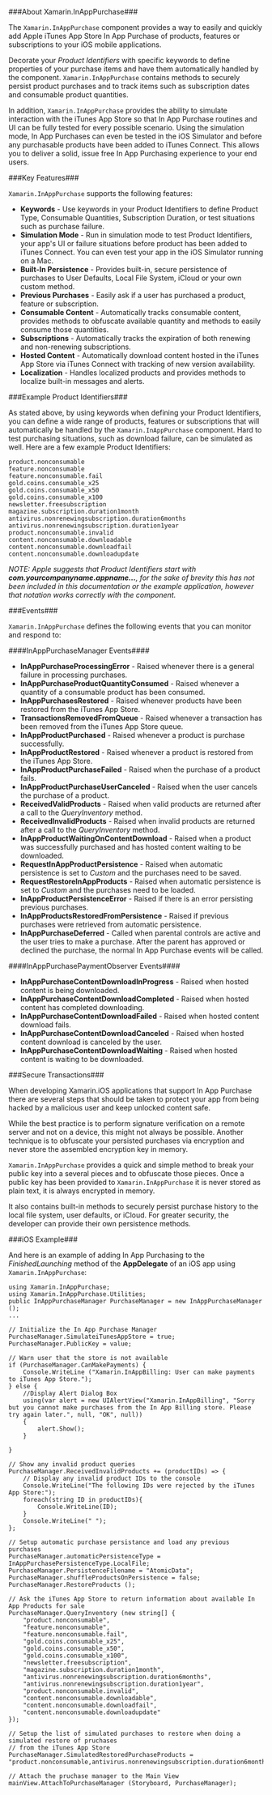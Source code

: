 ###About Xamarin.InAppPurchase###

The `Xamarin.InAppPurchase` component provides a way to easily and quickly add Apple iTunes App Store In App Purchase of products, features or subscriptions to your iOS mobile applications.

Decorate your _Product Identifiers_ with specific keywords to define properties of your purchase items and have them automatically handled by the component. `Xamarin.InAppPurchase` contains methods to securely persist product purchases and to track items such as subscription dates and consumable product quantities.

In addition, `Xamarin.InAppPurchase` provides the ability to simulate interaction with the iTunes App Store so that In App Purchase routines and UI can be fully tested for every possible scenario. Using the simulation mode, In App Purchases can even be tested in the iOS Simulator and before any purchasable products have been added to iTunes Connect. This allows you to deliver a solid, issue free In App Purchasing experience to your end users.

###Key Features###

`Xamarin.InAppPurchase` supports the following features:

* **Keywords** - Use keywords in your Product Identifiers to define Product Type, Consumable Quantities, Subscription Duration, or test situations such as purchase failure.
* **Simulation Mode** - Run in simulation mode to test Product Identifiers, your app's UI or failure situations before product has been added to iTunes Connect. You can even test your app in the iOS Simulator running on a Mac.
* **Built-In Persistence** - Provides built-in, secure persistence of purchases to User Defaults, Local File System, iCloud or your own custom method.
* **Previous Purchases** - Easily ask if a user has purchased a product, feature or subscription.
* **Consumable Content** - Automatically tracks consumable content, provides methods to obfuscate available quantity and methods to easily consume those quantities.
* **Subscriptions** - Automatically tracks the expiration of both renewing and non-renewing subscriptions.
* **Hosted Content** - Automatically download content hosted in the iTunes App Store via iTunes Connect with tracking of new version availability.
* **Localization** - Handles localized products and provides methods to localize built-in messages and alerts.

###Example Product Identifiers###

As stated above, by using keywords when defining your Product Identifiers, you can define a wide range of products, features or subscriptions that will automatically be handled by the `Xamarin.InAppPurchase` component. Hard to test purchasing situations, such as download failure, can be simulated as well. Here are a few example Product Identifiers:

```
product.nonconsumable
feature.nonconsumable
feature.nonconsumable.fail
gold.coins.consumable_x25
gold.coins.consumable_x50
gold.coins.consumable_x100
newsletter.freesubscription
magazine.subscription.duration1month
antivirus.nonrenewingsubscription.duration6months
antivirus.nonrenewingsubscription.duration1year
product.nonconsumable.invalid
content.nonconsumable.downloadable
content.nonconsumable.downloadfail
content.nonconsumable.downloadupdate
```
_NOTE: Apple suggests that Product Identifiers start with **com.yourcompanyname.appname...**, for the sake of brevity this has not been included in this documentation or the example application, however that notation works correctly with the component._

###Events###

`Xamarin.InAppPurchase` defines the following events that you can monitor and respond to:

####InAppPurchaseManager Events####

* **InAppPurchaseProcessingError** - Raised whenever there is a general failure in processing purchases.
* **InAppPurchaseProductQuantityConsumed** - Raised whenever a quantity of a consumable product has been consumed.
* **InAppPurchasesRestored** - Raised whenever products have been restored from the iTunes App Store.
* **TransactionsRemovedFromQueue** - Raised whenever a transaction has been removed from the iTunes App Store queue.
* **InAppProductPurchased** - Raised whenever a product is purchase successfully.
* **InAppProductRestored** - Raised whenever a product is restored from the iTunes App Store.
* **InAppProductPurchaseFailed** - Raised when the purchase of a product fails.
* **InAppProductPurchaseUserCanceled** - Raised when the user cancels the purchase of a product.
* **ReceivedValidProducts** - Raised when valid products are returned after a call to the _QueryInventory_ method.
* **ReceivedInvalidProducts** - Raised when invalid products are returned after a call to the _QueryInventory_ method.
* **InAppProductWaitingOnContentDownload** - Raised when a product was successfully purchased and has hosted content waiting to be downloaded.
* **RequestInAppProductPersistence** - Raised when automatic persistence is set to _Custom_ and the purchases need to be saved.
* **RequestRestoreInAppProducts** - Raised when automatic persistence is set to _Custom_ and the purchases need to be loaded.
* **InAppProductPersistenceError** - Raised if there is an error persisting previous purchases.
* **InAppProductsRestoredFromPersistence** - Raised if previous purchases were retrieved from automatic persistence.
* **InAppPurchaseDeferred** - Called when parental controls are active and the user tries to make a purchase. After the parent has approved or declined the purchase, the normal In App Purchase events will be called.

####InAppPurchasePaymentObserver Events####

* **InAppPurchaseContentDownloadInProgress** - Raised when hosted content is being downloaded.
* **InAppPurchaseContentDownloadCompleted** - Raised when hosted content has completed downloading.
* **InAppPurchaseContentDownloadFailed** - Raised when hosted content download fails.
* **InAppPurchaseContentDownloadCanceled** - Raised when hosted content download is canceled by the user.
* **InAppPurchaseContentDownloadWaiting** - Raised when hosted content is waiting to be downloaded.

###Secure Transactions###

When developing Xamarin.iOS applications that support In App Purchase there are several steps that should be taken to protect your app from being hacked by a malicious user and keep unlocked content safe.

While the best practice is to perform signature verification on a remote server and not on a device, this might not always be possible. Another technique is to obfuscate your persisted purchases via encryption and never store the assembled encryption key in memory. 

`Xamarin.InAppPurchase` provides a quick and simple method to break your public key into a several pieces and to obfuscate those pieces. Once a public key has been provided to `Xamarin.InAppPurchase` it is never stored as plain text, it is always encrypted in memory.

It also contains built-in methods to securely persist purchase history to the local file system, user defaults, or iCloud. For greater security, the developer can provide their own persistence methods.

###iOS Example###

And here is an example of adding In App Purchasing to the _FinishedLaunching_ method of the **AppDelegate** of an iOS app using `Xamarin.InAppPurchase`:

```
using Xamarin.InAppPurchase;
using Xamarin.InAppPurchase.Utilities;
public InAppPurchaseManager PurchaseManager = new InAppPurchaseManager ();
...

// Initialize the In App Purchase Manager
PurchaseManager.SimulateiTunesAppStore = true;
PurchaseManager.PublicKey = value;

// Warn user that the store is not available
if (PurchaseManager.CanMakePayments) {
	Console.WriteLine ("Xamarin.InAppBilling: User can make payments to iTunes App Store.");
} else {
	//Display Alert Dialog Box
	using(var alert = new UIAlertView("Xamarin.InAppBilling", "Sorry but you cannot make purchases from the In App Billing store. Please try again later.", null, "OK", null))
	{
		alert.Show();	
	}

}

// Show any invalid product queries
PurchaseManager.ReceivedInvalidProducts += (productIDs) => {
	// Display any invalid product IDs to the console
	Console.WriteLine("The following IDs were rejected by the iTunes App Store:");
	foreach(string ID in productIDs){
		Console.WriteLine(ID);
	}
	Console.WriteLine(" ");
};

// Setup automatic purchase persistance and load any previous purchases
PurchaseManager.automaticPersistenceType = InAppPurchasePersistenceType.LocalFile;
PurchaseManager.PersistenceFilename = "AtomicData";
PurchaseManager.shuffleProductsOnPersistence = false;
PurchaseManager.RestoreProducts ();

// Ask the iTunes App Store to return information about available In App Products for sale
PurchaseManager.QueryInventory (new string[] { 
	"product.nonconsumable",
	"feature.nonconsumable",
	"feature.nonconsumable.fail",
	"gold.coins.consumable_x25",
	"gold.coins.consumable_x50",
	"gold.coins.consumable_x100",
	"newsletter.freesubscription",
	"magazine.subscription.duration1month",
	"antivirus.nonrenewingsubscription.duration6months",
	"antivirus.nonrenewingsubscription.duration1year",
	"product.nonconsumable.invalid",
	"content.nonconsumable.downloadable",
	"content.nonconsumable.downloadfail",
	"content.nonconsumable.downloadupdate"
});

// Setup the list of simulated purchases to restore when doing a simulated restore of pruchases
// from the iTunes App Store
PurchaseManager.SimulatedRestoredPurchaseProducts = "product.nonconsumable,antivirus.nonrenewingsubscription.duration6months,content.nonconsumable.downloadable";

// Attach the pruchase manager to the Main View
mainView.AttachToPurchaseManager (Storyboard, PurchaseManager);
```

